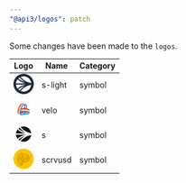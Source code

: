 ```yaml
---
"@api3/logos": patch
---
```


Some changes have been made to the `logos`.

|Logo|Name|Category|
|---|---|---|
|<img src="./raw/symbols/s-light.svg" width="36" alt="">|s-light|symbol|
|<img src="./raw/symbols/velo.svg" width="36" alt="">|velo|symbol|
|<img src="./raw/symbols/s.svg" width="36" alt="">|s|symbol|
|<img src="./raw/symbols/scrvusd.svg" width="36" alt="">|scrvusd|symbol|
